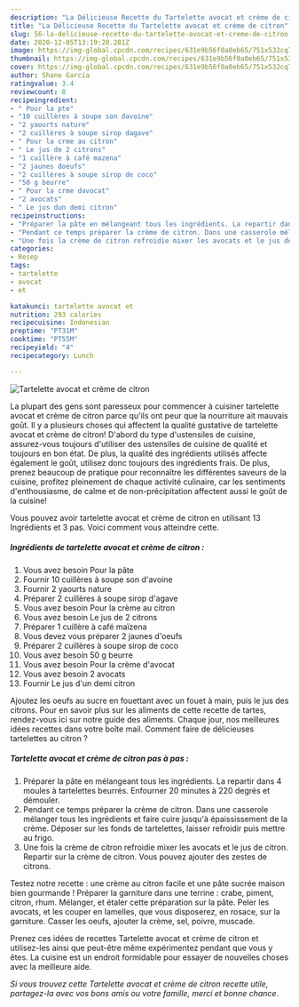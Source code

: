 ```yaml
---
description: "La Délicieuse Recette du Tartelette avocat et crème de citron"
title: "La Délicieuse Recette du Tartelette avocat et crème de citron"
slug: 56-la-delicieuse-recette-du-tartelette-avocat-et-creme-de-citron
date: 2020-12-05T13:19:28.281Z
image: https://img-global.cpcdn.com/recipes/631e9b56f0a0eb65/751x532cq70/tartelette-avocat-et-creme-de-citron-photo-principale-de-la-recette.jpg
thumbnail: https://img-global.cpcdn.com/recipes/631e9b56f0a0eb65/751x532cq70/tartelette-avocat-et-creme-de-citron-photo-principale-de-la-recette.jpg
cover: https://img-global.cpcdn.com/recipes/631e9b56f0a0eb65/751x532cq70/tartelette-avocat-et-creme-de-citron-photo-principale-de-la-recette.jpg
author: Shane Garcia
ratingvalue: 3.4
reviewcount: 8
recipeingredient:
- " Pour la pte"
- "10 cuillères à soupe son davoine"
- "2 yaourts nature"
- "2 cuillères à soupe sirop dagave"
- " Pour la crme au citron"
- " Le jus de 2 citrons"
- "1 cuillère à café mazena"
- "2 jaunes doeufs"
- "2 cuillères à soupe sirop de coco"
- "50 g beurre"
- " Pour la crme davocat"
- "2 avocats"
- " Le jus dun demi citron"
recipeinstructions:
- "Préparer la pâte en mélangeant tous les ingrédients. La repartir dans 4 moules à tartelettes beurrés. Enfourner 20 minutes à 220 degrés et démouler."
- "Pendant ce temps préparer la crème de citron. Dans une casserole mélanger tous les ingrédients et faire cuire jusqu&#39;à épaississement de la crème. Déposer sur les fonds de tartelettes, laisser refroidir puis mettre au frigo."
- "Une fois la crème de citron refroidie mixer les avocats et le jus de citron. Repartir sur la crème de citron. Vous pouvez ajouter des zestes de citrons."
categories:
- Resep
tags:
- tartelette
- avocat
- et

katakunci: tartelette avocat et 
nutrition: 293 calories
recipecuisine: Indonesian
preptime: "PT31M"
cooktime: "PT55M"
recipeyield: "4"
recipecategory: Lunch

---
```



![Tartelette avocat et crème de citron](https://img-global.cpcdn.com/recipes/631e9b56f0a0eb65/751x532cq70/tartelette-avocat-et-creme-de-citron-photo-principale-de-la-recette.jpg)

La plupart des gens sont paresseux pour commencer à cuisiner tartelette avocat et crème de citron parce qu'ils ont peur que la nourriture ait mauvais goût. Il y a plusieurs choses qui affectent la qualité gustative de tartelette avocat et crème de citron! D'abord du type d'ustensiles de cuisine, assurez-vous toujours d'utiliser des ustensiles de cuisine de qualité et toujours en bon état. De plus, la qualité des ingrédients utilisés affecte également le goût, utilisez donc toujours des ingrédients frais. De plus, prenez beaucoup de pratique pour reconnaître les différentes saveurs de la cuisine, profitez pleinement de chaque activité culinaire, car les sentiments d'enthousiasme, de calme et de non-précipitation affectent aussi le goût de la cuisine!

<!--inarticleads1-->

Vous pouvez avoir tartelette avocat et crème de citron en utilisant 13 Ingrédients et 3 pas. Voici comment vous atteindre cette.

##### Ingrédients de tartelette avocat et crème de citron :

1. Vous avez besoin  Pour la pâte
1. Fournir 10 cuillères à soupe son d&#39;avoine
1. Fournir 2 yaourts nature
1. Préparer 2 cuillères à soupe sirop d&#39;agave
1. Vous avez besoin  Pour la crème au citron
1. Vous avez besoin  Le jus de 2 citrons
1. Préparer 1 cuillère à café maïzena
1. Vous devez vous préparer 2 jaunes d&#39;oeufs
1. Préparer 2 cuillères à soupe sirop de coco
1. Vous avez besoin 50 g beurre
1. Vous avez besoin  Pour la crème d&#39;avocat
1. Vous avez besoin 2 avocats
1. Fournir  Le jus d&#39;un demi citron


Ajoutez les oeufs au sucre en fouettant avec un fouet à main, puis le jus des citrons. Pour en savoir plus sur les aliments de cette recette de tartes, rendez-vous ici sur notre guide des aliments. Chaque jour, nos meilleures idées recettes dans votre boîte mail. Comment faire de délicieuses tartelettes au citron ? 

<!--inarticleads2-->

##### Tartelette avocat et crème de citron pas à pas :

1. Préparer la pâte en mélangeant tous les ingrédients. La repartir dans 4 moules à tartelettes beurrés. Enfourner 20 minutes à 220 degrés et démouler.
1. Pendant ce temps préparer la crème de citron. Dans une casserole mélanger tous les ingrédients et faire cuire jusqu&#39;à épaississement de la crème. Déposer sur les fonds de tartelettes, laisser refroidir puis mettre au frigo.
1. Une fois la crème de citron refroidie mixer les avocats et le jus de citron. Repartir sur la crème de citron. Vous pouvez ajouter des zestes de citrons.


Testez notre recette : une crème au citron facile et une pâte sucrée maison bien gourmande ! Préparer la garniture dans une terrine : crabe, piment, citron, rhum. Mélanger, et étaler cette préparation sur la pâte. Peler les avocats, et les couper en lamelles, que vous disposerez, en rosace, sur la garniture. Casser les oeufs, ajouter la crème, sel, poivre, muscade. 

<!--inarticleads1-->

<p>
Prenez ces idées de recettes Tartelette avocat et crème de citron et utilisez-les ainsi que peut-être même expérimentez pendant que vous y êtes. La cuisine est un endroit formidable pour essayer de nouvelles choses avec la meilleure aide.
</p>

<p>
<i>Si vous trouvez cette Tartelette avocat et crème de citron recette utile, partagez-la avec vos bons amis ou votre famille, merci et bonne chance.</i>
</p>
